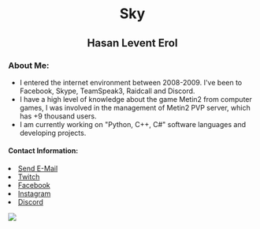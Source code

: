 <h1 align="center">Sky</h1>
<h2 align="center">Hasan Levent Erol</h2>

<h3>About Me:</h3>
<ul>
  <li>I entered the internet environment between 2008-2009. I've been to Facebook, Skype, TeamSpeak3, Raidcall and Discord.</li>
  <li>I have a high level of knowledge about the game Metin2 from computer games, I was involved in the management of Metin2 PVP server, which has +9 thousand users.</li>
  <li>I am currently working on "Python, C++, C#" software languages and developing projects.</li>
</ul>

<h4>Contact Information:</h4>
  <li><a href="mailto:info@auramedyam.com">Send E-Mail</a></li>
  <li><a href="https://twitch.com/HasanErol07" target"blank_">Twitch</a></li>
  <li><a href="https://facebook.com/HasanErol071" target"blank_">Facebook</a></li>
  <li><a href="https://instagram.com/Hasan.Erol07" target="_blank">Instagram</a></li>
  <li><a href="https://discord.com/users/689002491664400386" target"blank_">Discord</a></li>
  
![](https://komarev.com/ghpvc/?username=HasanErol&label=Profile+Views)
</ul>

